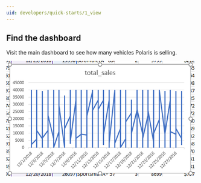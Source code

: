 ```yaml
---
uid: developers/quick-starts/1_view
---
```


## Find the dashboard

Visit the main dashboard to see how many vehicles Polaris is selling.

![December sales](sales.png)



